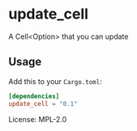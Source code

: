 # update_cell

A Cell<Option<T>> that you can update

## Usage

Add this to your `Cargo.toml`:

```toml
[dependencies]
update_cell = "0.1"
```

License: MPL-2.0
